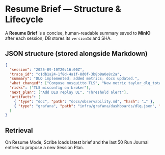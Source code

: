 # Resume Brief — Structure & Lifecycle

A **Resume Brief** is a concise, human-readable summary saved to **MinIO** after each session; DB stores its `versionId` and SHA.

## JSON structure (stored alongside Markdown)
```json
{
  "session": "2025-09-10T20:16:00Z",
  "trace_id": "c1db1a24-1f8d-4a1f-8d0f-3b8b8a0e8c2a",
  "summary": "DLQ implemented; added metrics; docs updated.",
  "what_changed": ["Compose mosquitto TLS", "New metric taylor_dlq_total"],
  "risks": ["TLS misconfig on broker"],
  "next_plan": ["Add DLQ replay UI", "Threshold alert"],
  "artifacts": [
    { "type": "doc", "path": "docs/observability.md", "hash": "…" },
    { "type": "grafana", "path": "infra/grafana/dashboards/dlq.json", "hash": "…" }
  ]
}
```

## Retrieval

On Resume Mode, Scribe loads latest brief and the last 50 Run Journal entries to propose a new Session Plan.